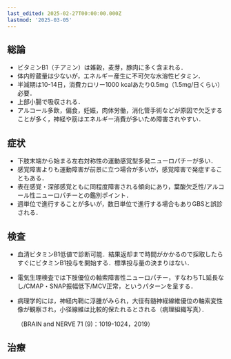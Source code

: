 ```yaml
---
last_edited: 2025-02-27T00:00:00.000Z
lastmod: '2025-03-05'
---
```





## 総論

- ビタミンB1（チアミン）は雑穀，麦芽，豚肉に多く含まれる．
- 体内貯蔵量は少ないが，エネルギー産生に不可欠な水溶性ビタミン．
- 半減期は10-14日，消費カロリー1000 kcalあたり0.5mg（1.5mg/日くらい）必要．
- 上部小腸で吸収される．
- アルコール多飲，偏食，妊娠，肉体労働，消化管手術などが原因で欠乏することが多く，神経や筋はエネルギー消費が多いため障害されやすい．

## 症状

- 下肢末端から始まる左右対称性の運動感覚型多発ニューロパチーが多い．
- 感覚障害よりも運動障害が前景に立つ場合が多いが，感覚障害で発症することもある．
- 表在感覚・深部感覚ともに同程度障害される傾向にあり，葉酸欠乏性/アルコール性ニューロパチーとの鑑別ポイント．
- 週単位で進行することが多いが，数日単位で進行する場合もありGBSと誤診される．

  

## 検査

- 血清ビタミンB1低値で診断可能．結果返却まで時間がかかるので採取したらすぐにビタミンB1投与を開始する．標準投与量の決まりはない．
- 電気生理検査では下肢優位の軸索障害性ニューロパチー，すなわちTL延長なし/CMAP・SNAP振幅低下/MCV正常，というパターンを呈する．

- 病理学的には，神経内鞘に浮腫がみられ，大径有髄神経線維優位の軸索変性像が観察され，小径線維は比較的保たれるとされる（病理組織写真）．
  
    
    
    （BRAIN and NERVE 71 (9)：1019-1024，2019）
    

  

## 治療
